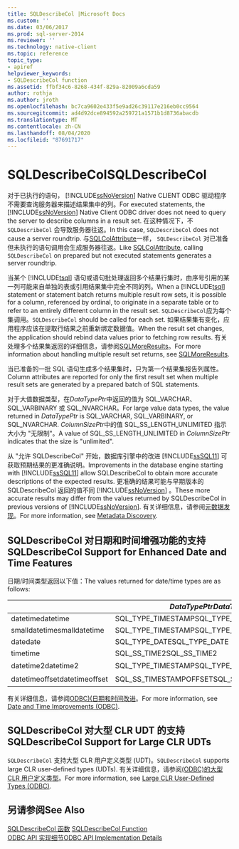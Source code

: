 ```yaml
---
title: SQLDescribeCol |Microsoft Docs
ms.custom: ''
ms.date: 03/06/2017
ms.prod: sql-server-2014
ms.reviewer: ''
ms.technology: native-client
ms.topic: reference
topic_type:
- apiref
helpviewer_keywords:
- SQLDescribeCol function
ms.assetid: ffbf34c6-8268-434f-829a-82009a6cda59
author: rothja
ms.author: jroth
ms.openlocfilehash: bc7ca9602e433f5e9ad26c39117e216eb0cc9564
ms.sourcegitcommit: ad4d92dce894592a259721a1571b1d8736abacdb
ms.translationtype: MT
ms.contentlocale: zh-CN
ms.lasthandoff: 08/04/2020
ms.locfileid: "87691717"
---
```

# <a name="sqldescribecol"></a><span data-ttu-id="5aa8a-102">SQLDescribeCol</span><span class="sxs-lookup"><span data-stu-id="5aa8a-102">SQLDescribeCol</span></span>
  <span data-ttu-id="5aa8a-103">对于已执行的语句， [!INCLUDE[ssNoVersion](../../includes/ssnoversion-md.md)] Native CLIENT ODBC 驱动程序不需要查询服务器来描述结果集中的列。</span><span class="sxs-lookup"><span data-stu-id="5aa8a-103">For executed statements, the [!INCLUDE[ssNoVersion](../../includes/ssnoversion-md.md)] Native Client ODBC driver does not need to query the server to describe columns in a result set.</span></span> <span data-ttu-id="5aa8a-104">在这种情况下，不 `SQLDescribeCol` 会导致服务器往返。</span><span class="sxs-lookup"><span data-stu-id="5aa8a-104">In this case, `SQLDescribeCol` does not cause a server roundtrip.</span></span> <span data-ttu-id="5aa8a-105">与[SQLColAttribute](sqlnumresultcols.md)一样， `SQLDescribeCol` 对已准备但未执行的语句调用会生成服务器往返。</span><span class="sxs-lookup"><span data-stu-id="5aa8a-105">Like [SQLColAttribute](sqlnumresultcols.md), calling `SQLDescribeCol` on prepared but not executed statements generates a server roundtrip.</span></span>  
  
 <span data-ttu-id="5aa8a-106">当某个 [!INCLUDE[tsql](../../includes/tsql-md.md)] 语句或语句批处理返回多个结果行集时，由序号引用的某一列可能来自单独的表或引用结果集中完全不同的列。</span><span class="sxs-lookup"><span data-stu-id="5aa8a-106">When a [!INCLUDE[tsql](../../includes/tsql-md.md)] statement or statement batch returns multiple result row sets, it is possible for a column, referenced by ordinal, to originate in a separate table or to refer to an entirely different column in the result set.</span></span> <span data-ttu-id="5aa8a-107">`SQLDescribeCol`应为每个集调用。</span><span class="sxs-lookup"><span data-stu-id="5aa8a-107">`SQLDescribeCol` should be called for each set.</span></span> <span data-ttu-id="5aa8a-108">如果结果集有变化，应用程序应该在提取行结果之前重新绑定数据值。</span><span class="sxs-lookup"><span data-stu-id="5aa8a-108">When the result set changes, the application should rebind data values prior to fetching row results.</span></span> <span data-ttu-id="5aa8a-109">有关处理多个结果集返回的详细信息，请参阅[SQLMoreResults](sqlmoreresults.md)。</span><span class="sxs-lookup"><span data-stu-id="5aa8a-109">For more information about handling multiple result set returns, see [SQLMoreResults](sqlmoreresults.md).</span></span>  
  
 <span data-ttu-id="5aa8a-110">当已准备的一批 SQL 语句生成多个结果集时，只为第一个结果集报告列属性。</span><span class="sxs-lookup"><span data-stu-id="5aa8a-110">Column attributes are reported for only the first result set when multiple result sets are generated by a prepared batch of SQL statements.</span></span>  
  
 <span data-ttu-id="5aa8a-111">对于大值数据类型，在*DataTypePtr*中返回的值为 SQL_VARCHAR、SQL_VARBINARY 或 SQL_NVARCHAR。</span><span class="sxs-lookup"><span data-stu-id="5aa8a-111">For large value data types, the value returned in *DataTypePtr* is SQL_VARCHAR, SQL_VARBINARY, or SQL_NVARCHAR.</span></span> <span data-ttu-id="5aa8a-112">*ColumnSizePtr*中的值 SQL_SS_LENGTH_UNLIMITED 指示大小为 "无限制"。</span><span class="sxs-lookup"><span data-stu-id="5aa8a-112">A value of SQL_SS_LENGTH_UNLIMITED in *ColumnSizePtr* indicates that the size is "unlimited".</span></span>  
  
 <span data-ttu-id="5aa8a-113">从 "允许 SQLDescribeCol" 开始，数据库引擎中的改进 [!INCLUDE[ssSQL11](../../includes/sssql11-md.md)] 可获取预期结果的更准确说明。</span><span class="sxs-lookup"><span data-stu-id="5aa8a-113">Improvements in the database engine starting with [!INCLUDE[ssSQL11](../../includes/sssql11-md.md)] allow SQLDescribeCol to obtain more accurate descriptions of the expected results.</span></span> <span data-ttu-id="5aa8a-114">更准确的结果可能与早期版本的 SQLDescribeCol 返回的值不同 [!INCLUDE[ssNoVersion](../../includes/ssnoversion-md.md)] 。</span><span class="sxs-lookup"><span data-stu-id="5aa8a-114">These more accurate results may differ from the values returned by SQLDescribeCol in previous versions of [!INCLUDE[ssNoVersion](../../includes/ssnoversion-md.md)].</span></span> <span data-ttu-id="5aa8a-115">有关详细信息，请参阅[元数据发现](../native-client/features/metadata-discovery.md)。</span><span class="sxs-lookup"><span data-stu-id="5aa8a-115">For more information, see [Metadata Discovery](../native-client/features/metadata-discovery.md).</span></span>  
  
## <a name="sqldescribecol-support-for-enhanced-date-and-time-features"></a><span data-ttu-id="5aa8a-116">SQLDescribeCol 对日期和时间增强功能的支持</span><span class="sxs-lookup"><span data-stu-id="5aa8a-116">SQLDescribeCol Support for Enhanced Date and Time Features</span></span>  
 <span data-ttu-id="5aa8a-117">日期/时间类型返回以下值：</span><span class="sxs-lookup"><span data-stu-id="5aa8a-117">The values returned for date/time types are as follows:</span></span>  
  
||<span data-ttu-id="5aa8a-118">*DataTypePtr*</span><span class="sxs-lookup"><span data-stu-id="5aa8a-118">*DataTypePtr*</span></span>|<span data-ttu-id="5aa8a-119">*ColumnSizePtr*</span><span class="sxs-lookup"><span data-stu-id="5aa8a-119">*ColumnSizePtr*</span></span>|<span data-ttu-id="5aa8a-120">*DecimalDigitsPtr*</span><span class="sxs-lookup"><span data-stu-id="5aa8a-120">*DecimalDigitsPtr*</span></span>|  
|-|-------------------|---------------------|------------------------|  
|<span data-ttu-id="5aa8a-121">datetime</span><span class="sxs-lookup"><span data-stu-id="5aa8a-121">datetime</span></span>|<span data-ttu-id="5aa8a-122">SQL_TYPE_TIMESTAMP</span><span class="sxs-lookup"><span data-stu-id="5aa8a-122">SQL_TYPE_TIMESTAMP</span></span>|<span data-ttu-id="5aa8a-123">23</span><span class="sxs-lookup"><span data-stu-id="5aa8a-123">23</span></span>|<span data-ttu-id="5aa8a-124">3</span><span class="sxs-lookup"><span data-stu-id="5aa8a-124">3</span></span>|  
|<span data-ttu-id="5aa8a-125">smalldatetime</span><span class="sxs-lookup"><span data-stu-id="5aa8a-125">smalldatetime</span></span>|<span data-ttu-id="5aa8a-126">SQL_TYPE_TIMESTAMP</span><span class="sxs-lookup"><span data-stu-id="5aa8a-126">SQL_TYPE_TIMESTAMP</span></span>|<span data-ttu-id="5aa8a-127">16</span><span class="sxs-lookup"><span data-stu-id="5aa8a-127">16</span></span>|<span data-ttu-id="5aa8a-128">0</span><span class="sxs-lookup"><span data-stu-id="5aa8a-128">0</span></span>|  
|<span data-ttu-id="5aa8a-129">date</span><span class="sxs-lookup"><span data-stu-id="5aa8a-129">date</span></span>|<span data-ttu-id="5aa8a-130">SQL_TYPE_DATE</span><span class="sxs-lookup"><span data-stu-id="5aa8a-130">SQL_TYPE_DATE</span></span>|<span data-ttu-id="5aa8a-131">10</span><span class="sxs-lookup"><span data-stu-id="5aa8a-131">10</span></span>|<span data-ttu-id="5aa8a-132">0</span><span class="sxs-lookup"><span data-stu-id="5aa8a-132">0</span></span>|  
|<span data-ttu-id="5aa8a-133">time</span><span class="sxs-lookup"><span data-stu-id="5aa8a-133">time</span></span>|<span data-ttu-id="5aa8a-134">SQL_SS_TIME2</span><span class="sxs-lookup"><span data-stu-id="5aa8a-134">SQL_SS_TIME2</span></span>|<span data-ttu-id="5aa8a-135">8, 10..16</span><span class="sxs-lookup"><span data-stu-id="5aa8a-135">8, 10..16</span></span>|<span data-ttu-id="5aa8a-136">0..7</span><span class="sxs-lookup"><span data-stu-id="5aa8a-136">0..7</span></span>|  
|<span data-ttu-id="5aa8a-137">datetime2</span><span class="sxs-lookup"><span data-stu-id="5aa8a-137">datetime2</span></span>|<span data-ttu-id="5aa8a-138">SQL_TYPE_TIMESTAMP</span><span class="sxs-lookup"><span data-stu-id="5aa8a-138">SQL_TYPE_TIMESTAMP</span></span>|<span data-ttu-id="5aa8a-139">19、21..27</span><span class="sxs-lookup"><span data-stu-id="5aa8a-139">19, 21..27</span></span>|<span data-ttu-id="5aa8a-140">0..7</span><span class="sxs-lookup"><span data-stu-id="5aa8a-140">0..7</span></span>|  
|<span data-ttu-id="5aa8a-141">datetimeoffset</span><span class="sxs-lookup"><span data-stu-id="5aa8a-141">datetimeoffset</span></span>|<span data-ttu-id="5aa8a-142">SQL_SS_TIMESTAMPOFFSET</span><span class="sxs-lookup"><span data-stu-id="5aa8a-142">SQL_SS_TIMESTAMPOFFSET</span></span>|<span data-ttu-id="5aa8a-143">26、28..34</span><span class="sxs-lookup"><span data-stu-id="5aa8a-143">26, 28..34</span></span>|<span data-ttu-id="5aa8a-144">0..7</span><span class="sxs-lookup"><span data-stu-id="5aa8a-144">0..7</span></span>|  
  
 <span data-ttu-id="5aa8a-145">有关详细信息，请参阅[ODBC&#41;&#40;日期和时间改进](../native-client-odbc-date-time/date-and-time-improvements-odbc.md)。</span><span class="sxs-lookup"><span data-stu-id="5aa8a-145">For more information, see [Date and Time Improvements &#40;ODBC&#41;](../native-client-odbc-date-time/date-and-time-improvements-odbc.md).</span></span>  
  
## <a name="sqldescribecol-support-for-large-clr-udts"></a><span data-ttu-id="5aa8a-146">SQLDescribeCol 对大型 CLR UDT 的支持</span><span class="sxs-lookup"><span data-stu-id="5aa8a-146">SQLDescribeCol Support for Large CLR UDTs</span></span>  
 <span data-ttu-id="5aa8a-147">`SQLDescribeCol` 支持大型 CLR 用户定义类型 (UDT)。</span><span class="sxs-lookup"><span data-stu-id="5aa8a-147">`SQLDescribeCol` supports large CLR user-defined types (UDTs).</span></span> <span data-ttu-id="5aa8a-148">有关详细信息，请参阅[&#40;ODBC&#41;的大型 CLR 用户定义类型](../native-client/odbc/large-clr-user-defined-types-odbc.md)。</span><span class="sxs-lookup"><span data-stu-id="5aa8a-148">For more information, see [Large CLR User-Defined Types &#40;ODBC&#41;](../native-client/odbc/large-clr-user-defined-types-odbc.md).</span></span>  
  
## <a name="see-also"></a><span data-ttu-id="5aa8a-149">另请参阅</span><span class="sxs-lookup"><span data-stu-id="5aa8a-149">See Also</span></span>  
 <span data-ttu-id="5aa8a-150">[SQLDescribeCol 函数](https://go.microsoft.com/fwlink/?LinkID=59338) </span><span class="sxs-lookup"><span data-stu-id="5aa8a-150">[SQLDescribeCol Function](https://go.microsoft.com/fwlink/?LinkID=59338) </span></span>  
 [<span data-ttu-id="5aa8a-151">ODBC API 实现细节</span><span class="sxs-lookup"><span data-stu-id="5aa8a-151">ODBC API Implementation Details</span></span>](odbc-api-implementation-details.md)  
  
  
